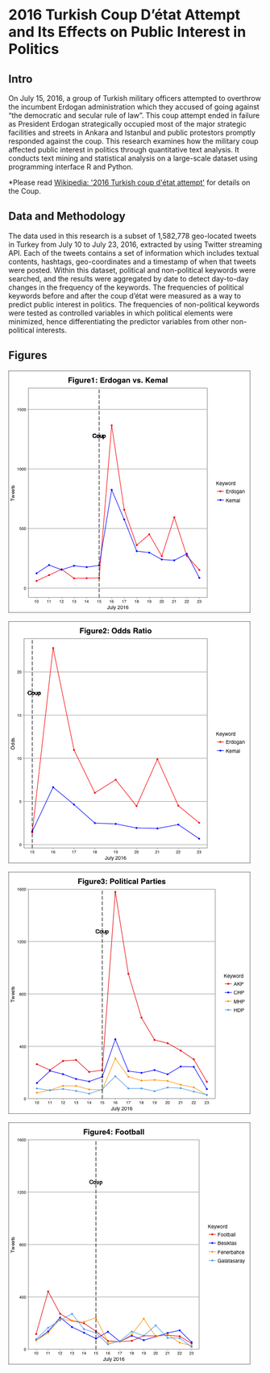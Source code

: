 # 2016 Turkish Coup D’état Attempt and Its Effects on Public Interest in Politics 

## Intro
On July 15, 2016, a group of Turkish military officers attempted to overthrow the incumbent Erdogan administration which they accused of going against “the democratic and secular rule of law”. This coup attempt ended in failure as President Erdogan strategically occupied most of the major strategic facilities and streets in Ankara and Istanbul and public protestors promptly responded against the coup. This research examines how the military coup affected public interest in politics through quantitative text analysis. It conducts text mining and statistical analysis on a large-scale dataset using programming interface R and Python.

*Please read [Wikipedia: '2016 Turkish coup d'état attempt'](https://en.wikipedia.org/wiki/2016_Turkish_coup_d%27%C3%A9tat_attempt) for details on the Coup.

## Data and Methodology
The data used in this research is a subset of 1,582,778 geo-located tweets in Turkey from July 10 to July 23, 2016, extracted by using Twitter streaming API. Each of the tweets contains a set of information which includes textual contents, hashtags, geo-coordinates and a timestamp of when that tweets were posted. 
Within this dataset, political and non-political keywords were searched, and the results were aggregated by date to detect day-to-day changes in the frequency of the keywords. 
The frequencies of political keywords before and after the coup d’état were measured as a way to predict public interest in politics. 
The frequencies of non-political keywords were tested as controlled variables in which political elements were minimized, hence differentiating the predictor variables from other non-political interests.

## Figures

![TR_erdogan_kemal](/figures/TR_erdogan_kemal.png)

![TR_odds_ratio](/figures/TR_Odds_Ratio.png)

![TR_party](/figures/TR_party.png)

![TR_Football](/figures/TR_Football.png)
